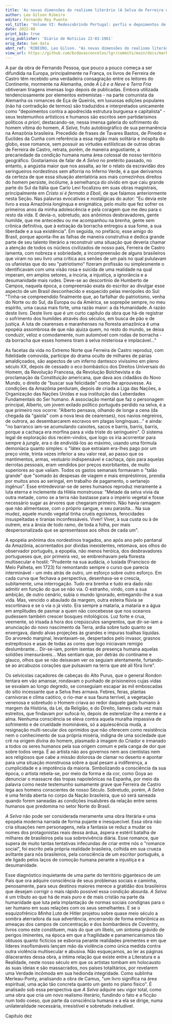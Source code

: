 ```yaml
---
title: 'As novas dimensões do realismo literário (A Selva de Ferreira de Castro)'
author: Leo Gilson Ribeiro
editor: Fernando Rey Puente
vol_title: 'Volume VI: Redescobrindo Portugal: perfis e depoimentos de alguns escritores portugueses'
date: 2022-08
print_bib: true
orig_publisher: 'Diário de Notícias 22-01-1961'
orig_date: Sem data
abnt_ref: 'RIBEIRO, Leo Gilson. "As novas dimensões do realismo literário (A Selva de Ferreira de Castro)". In PUENTE, Fernando Rey (org.) <em>Volume 6: Redescobrindo Portugal: perfis e depoimentos de alguns escritores portugueses</em>, 2022. Publicação original: Diário de Notícias 22-01-1961, Sem data. URL: <a href="yml_view_url">https://github.com/bcdavasconcelos/lgr/commits/main/docs/markdown/volume-6/09-ferreira-de-castro/00-as-novas-dimensoes-do-realismo-literario-(a-selva-de-ferreira-de-castro)</a>'
view_url: https://github.com/bcdavasconcelos/lgr/commits/main/docs/markdown/volume-6/09-ferreira-de-castro/00-as-novas-dimensoes-do-realismo-literario-(a-selva-de-ferreira-de-castro)
---
```


A par da obra de Fernando Pessoa, que pouco a pouco começa a ser difundida na Europa, principalmente na França, os livros de Ferreira de Castro têm recebido uma verdadeira consagração entre os leitores do Continente, mormente na Alemanha, onde *A Lã e a Neve* e *Terra Fria* obtiveram tiragens imensas logo depois de publicadas. Embora utilizada tendenciosamente por elementos extremistas - na parte comunista da Alemanha os romances de Eça de Queirós, em luxuosas edições populares (não há contradição de termos) são traduzidos e interpretados unicamente como "depoimentos contra a apodrecida estrutura burguesa e capitalista" - seus testemunhos artísticos e humanos são escritos sem partidarismos políticos *a priori*, destacando-se, nessa imensa galeria do sofrimento do homem vítima do homem, *A Selva*, fruto autobiográfico de sua permanência na Amazônia brasileira. Precedido de frases de Tavares Bastos, de Pinedo e Euclides da Cunha com referência a essa região mais solitária e inóspita do globo, esse romance, sem possuir as virtudes estilísticas de outras obras de Ferreira de Castro, retrata, porém, de maneira angustiante, a precariedade da condição humana numa área colossal de nosso território geográfico. Gostaríamos de falar de *A Selva* no pretérito passado, no entanto, a angústia maior que nos assalta, ao ler o relato da escravidão dos seringueiros nordestinos sem alforria no Inferno Verde, é a que derivamos da certeza de que essa situação atentatória aos mais comezinhos direitos do homem persiste, incólume, à semelhança do olvido em que caiu grande parte do Sul da Itália que Carlo Levi focalizou em suas obras magistrais, principalmente em *Cristo si è fermato a Eboli*, de que falamos anteriormente nesta Seção. Nas palavras evocativas e nostálgicas do autor: "Eu devia este livro a essa Amazônia longínqua e enigmática, pelo muito que fez sofrer os primeiros anos da minha adolescência e pela coragem que me deu para o resto da vida. E devia-o, sobretudo, aos anônimos desbravadores, gente humilde, que me antecedeu ou me acompanhou na brenha, gente sem crônica definitiva, que à extração da borracha entregou a sua fome, a sua liberdade e a sua existência". Em seguida, no prefácio, esse amigo do Brasil, porque aponta-lhe as falhas de maneira construtiva e dedica grande parte de seu talento literário a reconstruir uma situação que deveria chamar a atenção de todos os núcleos civilizados de nosso país, Ferreira de Castro lamenta, com nobreza e sobriedade, a incompreensão de alguns brasileiros que viram no seu livro uma crítica aos senões de um país no qual pululavam os ufanistas que do seu "patriotismo" fizeram profissão ou simplesmente o identificavam com uma visão rosa e suicida de uma realidade na qual imperam, em amplos setores, a incúria, a injustiça, a ignorância e a desumanidade mais rudes. Deve-se ao descortinio de Humberto de Campos, naquela época, a compreensão exata do escritor ao divulgar esse aspecto de um Brasil desconhecido e esquecido pelas merópoles do Sul: "Tinha-se compreendido finalmente que, ao farfalhar do patriotismo, venha do Norte ou do Sul, da Europa ou da América, se soprepõe sempre, no meu espírito, uma causa mais forte, uma razão maior: a da Humanidade. A razão deste livro. Deste livro que é um curto capítulo da obra que há-de registrar o sofrimento dos humildes através dos séculos, em busca de pão e de justiça. A luta de cearenses e maranhenses na floresta amazônica é uma epopéia assombrosa de que não ajuiza quem, no resto do mundo, se deixa conduzir, veloz e comodamente, num automóvel com rodas de borracha - da borracha que esses homens tiram à selva misteriosa e implacável..."

As facetas da vida no Extremo Norte que Ferreira de Castro reproduz, com fidelidade comovida, partícipe do drama oculto de milhares de párias amaldiçoados, são aspectos de um inferno dantesco vivíssimo em pleno século XX, depois de cessado o eco bombástico dos Direitos Universais do Homem, da Revolução Francesa, da Revolução Bolchevista e da proclamação da Constituição americana, que dava aos cidadãos do Novo Mundo, o direito de "buscar sua felicidade" como lhe aprouvesse. As condições da Amazônia perduram, depois de criada a Liga das Nações, a Organização das Nações Unidas e sua instituição das Leberdades Fundamentais do Ser humano. A associação mental que faz o personagem principal, Alberto, um jovem exilado político português perdido na selva, é a que primeiro nos ocorre: "Alberto pensava, olhando de longe a cena (da chegada da "gaiola" com a nova leva de cearenses), nos navios negreiros, de outrora, ao desembarcarem escravos em plagas longínquas..." e ainda: "no barranco iam-se acumulando caixotes, sacos e barris, barris, barris, porque a cachaça era morfina para a vida triste do seringueiro". O sistema legal de exploração dos recém-vindos, que logo os iria acorrentar para sempre à *jungle*, era o de endividá-los ao máximo, usando uma fórmula demoníaca quanto simples: o "látex que extraiam era-lhes pago por um preço vinte, trinta vezes inferior a seu valor real, ao passo que os mantimentos, armas, vestuário indispensável e cachaça, ópio para aquelas derrotas pessoais, eram vendidos por preços exorbitantes, de muito superiores ao que valiam. Todos os gastos semanais formavam o "talão grande" que "somado às despesas de viagem e mais empréstimos, prendia por muitos anos ao seringal, em trabalho de pagamento, o sertanejo ingênuo". Esse entredevorar-se de seres humanos reproduz meramente a luta eterna e inclemente da Hiléia monstruosa: "Metade da selva vivia da outra metade, como se a terra não bastasse para o império vegetal e fosse necessário sugar as árvores que chegaram primeiro. Não havia ramagem que não alimentasse, com o próprio sangue, e seu parasita... Na sua mudez, aquele mundo vegetal tinha cruéis egoismos, ferocidades insuspeitadas e tiranias inconfessáveis. Viver! Viver, à sua custa ou à de outrem, era a ânsia de todo ramo, de toda a folha, por mais despersonalizada que se apresentasse aos olhos de cada um".

A epopéia anônima dos nordestinos tragados, ano após ano pelo pantanal da Amazônia, acorrentados por dívidas inexistentes, retomava, aos olhos do observador português, a epopéia, não menos heróica, dos desbravadores portugueses que, por primeira vez, se embrenhavam pela floresta multisecular e hostil: "Prudente na sua audácia, o lusíada (Francisco de Melo Palheta, em 1723) foi remontando sempre o curso que parecia interminável - um mês atrás de outro, um esforço sobre outro esforço. Em cada curva que fechava a perspectiva, desenhava-se e crescia, subitamente, uma interrogação. Tudo era brenha e tudo era dado não admitir em função do que se não via. O estranho, vindo, com a sua ambição, de outro cenário, subia o mundo ignorado, entregando-lhe a sua vida. Mas, vencido o abaulado da margem, outra esteira flúvia se escortinava e se o via o já visto. Era sempre a mataria, a mataria e a água em amplitudes de pasmar a quem não concebesse que nos oceanos pudessem também crescer bosques mitológicos. Luz forte e crua, veemente, só irisada à hora dos crepúsculos sangrentos, que dir-se-iam a anunciação do novo nascimento da Terra, ardia sobre tudo quanto se enxergava, dando alvas projeções às grandes e impuras toalhas líquidas. Do arvoredo marginal, levantavam-se, despertados pelo invasor, grasnos estrepitosos e asas de todas as cores que logo iniciavam remígio deslumbrante... Dir-se-iam, porém isentas de presença humana aquelas solidões imensuráveis... Mas sentiam que, por detrás do continame e glauco, olhos que se não deixavam ver os seguiam atentamente, furtando-se ao arcabuzos corações que pulsavam na terra que até ali fôra livre".

Os selvícolas caçadores de cabeças do Alto Purus, que o general Rondon tentara em vão amansar, rondavam o punhado de prisioneiros cujas vidas se esvalam ao longo degredo, se conseguiam escapar às mil emboscadas do sítio incessante que a Selva lhes armava. Febres, feras, plantas carnívoras e clima caótico, o rio-mar e sua fauna terrível, a vegetação venenosa e sobretudo o Homem criava ao redor daquele gado humano à margem da História, da Lei, da Religião, e do Direito, liames cada vez mais estreitos, que findavam por sufocá-lo, depois de esterelizar-lhe a mente e a alma. Nenhuma consciência se eleva contra aquela muralha impassiva de sofrimento e de crueldade inomináveis, só a aquiescência muda, a resignação multi-secular dos oprimidos que não oferecem como resistência nem o conhecimento de sua própria miséria, indigna de uma sociedade que crê na origem divina do homem, plasmado à imagem do Criador e irmanado a todos os seres humanos pela sua origem comum e pela canga de dor que sobre todos verga. É ao artista não aos governos nem aos cientistas nem aos religiosos que cabe a missão dolorosa de clamar no deserto e apontar para uma situação monstruosa sobre a qual pesam a indiferença, a cumplicidade e a impotência da maioria. Simbolizando a consciência da sua época, o artista rebela-se, por meio da forma e da cor, como Goya ao denunciar o massacre das tropas napoleônicas na Espanha, por meio da palavra como neste testemunho sumamente grave que Ferreira de Castro lega aos homens conscientes de nosso Século. Sobretudo, porém, *A Selva* é uma ferida aberta no corpo da Nação brasileira, que só será saneada quando forem saneadas as condições insalubres da relação entre seres humanos que predomina no setor Norte do Brasil.

*A Selva* não pode ser considerada meramente uma obra literária e uma epopéia moderna narrada de forma pujante e inesquecível. Essa obra não cria situações nem personagens, nela a fantasia se reduz a mudar os nomes dos protagonistas reais dessa árdua, áspera e estéril batalha de milhares de brasileiros pela sua sobrevivência diária. Esse romance, que supera de muito tantas tentativas infecundas de criar entre nós o "romance social", foi escrito pela própria realidade brasileira, colhida em sua crueza aviltante para nós brasileiros, pela consciência de um escritor português, a ele ligado pelos laços de comoção humana perante a injustiça e a desumanidade.

Esse diagnóstico inquietante de uma parte do território gigantesco de um País que ora adquire consciência de seus problemas sociais e caminha, penosamente, para seus destinos maiores merece a gratidão dos brasileiros que desejam corrigir o mais rápido possível essa condição absurda. *A Selva* é um tributo ao que há de mais puro e de mais cristão na parte da humanidade que luta pela implantação de normas sociais condignas para o ser humano em suas relações com os seus semelhantes. E se o esquizofrênico *Minha Luta* de Hitler projetou sobre quase meio século a sombra aterradora da sua advertência, encerrando de forma embriônica as ameaças dos campos de concentração e dos bombardeios de Coventry, livros como este constituem, mais do que um libelo, um sintoma grávido de perigos iminentes, na época em que a fragilidade e panamericanismos tão obtusos quanto fictícios se esboroa perante realidades prementes e em que líderes insofismáveis lançam mão da violência como única medida contra outra violência multisecular e abusiva. Não esqueçamos, ao ler as páginas dilacerantes dessa obra, a íntima relação que existe entre a Literatura e a Realidade, neste nosso século em que os artistas tombam em holocausto às suas ideias e são massacrados, nos países totalitários, por revelarem uma Verdade incômoda em sua hedionda integridade. Como sublinha Merleau-Ponty, analisando a obra de Camus, "um livro significa na área espiritual, uma ação tão concreta quanto um gesto no plano físico". É analisado sob essa perspectiva que *A Selva* adquire seu vigor total, como uma obra que cria um novo realismo literário, fundindo o fato e a ficção num todo coeso, que parte da consciência humana e a ela se dirige, numa unilateralidade necessária, irresistível e sobretudo ineludível.

Capítulo dez